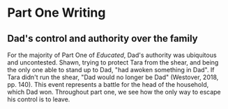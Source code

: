 # Part One Writing

## Dad's control and authority over the family

For the majority of Part One of *Educated*, Dad's authority was ubiquitous and
uncontested. Shawn, trying to protect Tara from the shear, and being the only
one able to stand up to Dad, "had awoken something in Dad". If Tara didn't run
the shear, "Dad would no longer be Dad" (Westover, 2018, pp. 140). This event
represents a battle for the head of the household, which Dad won. Throughout
part one, we see how the only way to escape his control is to leave. 
